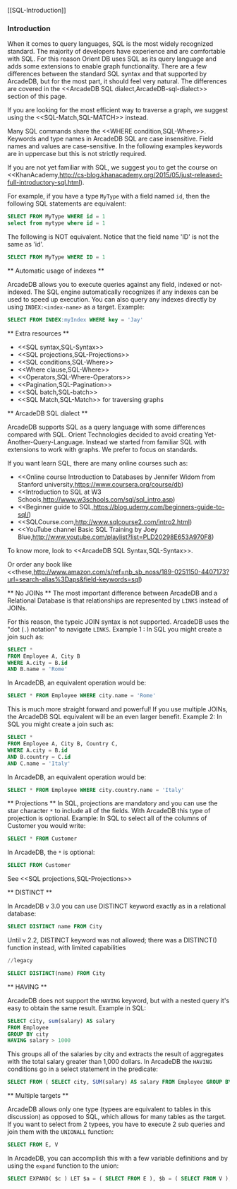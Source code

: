 [[SQL-Introduction]]
### Introduction

When it comes to query languages, SQL is the most widely recognized standard. The majority of developers have experience and are comfortable with SQL. For this reason Orient DB uses SQL as its query language and adds some extensions to enable graph functionality. There are a few differences between the standard SQL syntax and that supported by ArcadeDB, but for the most part, it should feel very natural. The differences are covered in the <<ArcadeDB SQL dialect,ArcadeDB-sql-dialect>> section of this page.

If you are looking for the most efficient way to traverse a graph, we suggest using the <<SQL-Match,SQL-MATCH>> instead.

Many SQL commands share the <<WHERE condition,SQL-Where>>. Keywords and type names in ArcadeDB SQL are case insensitive. Field names and values are case-sensitive. In the following examples keywords are in uppercase but this is not strictly required.

If you are not yet familiar with SQL, we suggest you to get the course on <<KhanAcademy,http://cs-blog.khanacademy.org/2015/05/just-released-full-introductory-sql.html).

For example, if you have a type `MyType` with a field named `id`, then the following SQL statements are equivalent:

```sql
SELECT FROM MyType WHERE id = 1
select from mytype where id = 1
```

The following is NOT equivalent.  Notice that the field name 'ID' is not the same as 'id'.

```sql
SELECT FROM MyType WHERE ID = 1
```

** Automatic usage of indexes **

ArcadeDB allows you to execute queries against any field, indexed or not-indexed. The SQL engine automatically recognizes if any indexes can be used to speed up execution. You can also query any indexes directly by using `INDEX:<index-name>` as a target. Example:

```sql
SELECT FROM INDEX:myIndex WHERE key = 'Jay'
```

** Extra resources **
- <<SQL syntax,SQL-Syntax>>
- <<SQL projections,SQL-Projections>>
- <<SQL conditions,SQL-Where>>
- <<Where clause,SQL-Where>>
- <<Operators,SQL-Where-Operators>>
- <<Pagination,SQL-Pagination>>
- <<SQL batch,SQL-batch>>
- <<SQL Match,SQL-Match>> for traversing graphs

** ArcadeDB SQL dialect **

ArcadeDB supports SQL as a query language with some differences compared with SQL. Orient Technologies decided to avoid creating Yet-Another-Query-Language. Instead we started from familiar SQL with extensions to work with graphs. We prefer to focus on standards.

If you want learn SQL, there are many online courses such as:
- <<Online course Introduction to Databases by Jennifer Widom from Stanford university,https://www.coursera.org/course/db)
- <<Introduction to SQL at W3 Schools,http://www.w3schools.com/sql/sql_intro.asp)
- <<Beginner guide to SQL,https://blog.udemy.com/beginners-guide-to-sql/)
- <<SQLCourse.com,http://www.sqlcourse2.com/intro2.html)
- <<YouTube channel Basic SQL Training by Joey Blue,http://www.youtube.com/playlist?list=PLD20298E653A970F8)

To know more, look to <<ArcadeDB SQL Syntax,SQL-Syntax>>.

Or order any book like <<these,http://www.amazon.com/s/ref=nb_sb_noss/189-0251150-4407173?url=search-alias%3Daps&field-keywords=sql)

** No JOINs **
The most important difference between ArcadeDB and a Relational Database is that relationships are represented by `LINKS` instead of JOINs.

For this reason, the typeic JOIN syntax is not supported. ArcadeDB uses the "dot (`.`) notation" to navigate `LINKS`. Example 1 : In SQL you might create a join such as:
```sql
SELECT *
FROM Employee A, City B
WHERE A.city = B.id
AND B.name = 'Rome'
```
In ArcadeDB, an equivalent operation would be:
```sql
SELECT * FROM Employee WHERE city.name = 'Rome'
```
This is much more straight forward and powerful! If you use multiple JOINs, the ArcadeDB SQL equivalent will be an even larger benefit. Example 2:  In SQL you might create a join such as:
```sql
SELECT *
FROM Employee A, City B, Country C,
WHERE A.city = B.id
AND B.country = C.id
AND C.name = 'Italy'
```
In ArcadeDB, an equivalent operation would be:
```sql
SELECT * FROM Employee WHERE city.country.name = 'Italy'
```

** Projections **
In SQL, projections are mandatory and you can use the star character `*` to include all of the fields. With ArcadeDB this type of projection is optional. Example: In SQL to select all of the columns of Customer you would write:
```sql
SELECT * FROM Customer
```
In ArcadeDB, the `*` is optional:
```sql
SELECT FROM Customer
```

See <<SQL projections,SQL-Projections>>

** DISTINCT **

In ArcadeDB v 3.0 you can use DISTINCT keyword exactly as in a relational database:
```sql
SELECT DISTINCT name FROM City
```

Until v 2.2, DISTINCT keyword was not allowed; there was a DISTINCT() function instead, with limited capabilities 
```sql
//legacy

SELECT DISTINCT(name) FROM City
```

** HAVING **

ArcadeDB does not support the `HAVING` keyword, but with a nested query it's easy to obtain the same result. Example in SQL:
```SQL
SELECT city, sum(salary) AS salary
FROM Employee
GROUP BY city
HAVING salary > 1000
```

This groups all of the salaries by city and extracts the result of aggregates with the total salary greater than 1,000 dollars. In ArcadeDB the `HAVING` conditions go in a select statement in the predicate:

```SQL
SELECT FROM ( SELECT city, SUM(salary) AS salary FROM Employee GROUP BY city ) WHERE salary > 1000
```

** Multiple targets **

ArcadeDB allows only one type (typees are equivalent to tables in this discussion) as opposed to SQL, which allows for many tables as the target.  If you want to select from 2 typees, you have to execute 2 sub queries and join them with the `UNIONALL` function:
```sql
SELECT FROM E, V
```
In ArcadeDB, you can accomplish this with a few variable definitions and by using the `expand` function to the union:
```sql
SELECT EXPAND( $c ) LET $a = ( SELECT FROM E ), $b = ( SELECT FROM V ), $c = UNIONALL( $a, $b )
```
